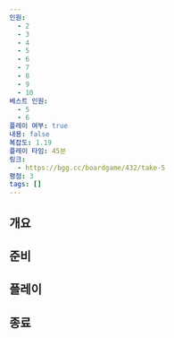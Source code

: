```yaml
---
인원:
  - 2
  - 3
  - 4
  - 5
  - 6
  - 7
  - 8
  - 9
  - 10
베스트 인원:
  - 5
  - 6
플레이 여부: true
내용: false
복잡도: 1.19
플레이 타임: 45분
링크:
  - https://bgg.cc/boardgame/432/take-5
평점: 3
tags: []
---
```

## 개요
## 준비
## 플레이
## 종료